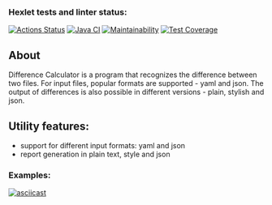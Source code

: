 ### Hexlet tests and linter status:
[![Actions Status](https://github.com/bf-6/java-project-71/workflows/hexlet-check/badge.svg)](https://github.com/bf-6/java-project-71/actions)
[![Java CI](https://github.com/bf-6/java-project-71/workflows/Java%20CI/badge.svg)](https://github.com/bf-6/java-project-71/actions/workflows/main.yml)
[![Maintainability](https://api.codeclimate.com/v1/badges/a2b15874d3ad498f8d3f/maintainability)](https://codeclimate.com/github/bf-6/java-project-71/maintainability)
[![Test Coverage](https://api.codeclimate.com/v1/badges/a2b15874d3ad498f8d3f/test_coverage)](https://codeclimate.com/github/bf-6/java-project-71/test_coverage)

## About

Difference Calculator is a program that recognizes the difference between two files. For input files, popular formats are supported - yaml and json. The output of differences is also possible in different versions - plain, stylish and json.

## Utility features:

- support for different input formats: yaml and json
- report generation in plain text, style and json

### Examples:
[![asciicast](https://asciinema.org/a/sgod2iN7xPB4Wvoc7FxIzw3R6.svg)](https://asciinema.org/a/sgod2iN7xPB4Wvoc7FxIzw3R6)